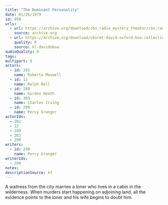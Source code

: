 ```yaml
---
title: "The Dominant Personality"
date: 01/26/1979
id: 950
urls: 
  - url: https://archive.org/download/cbs_radio_mystery_theater/cbs_radio_mystery_theater-0901-0950.zip/cbs_radio_mystery_theater-0901-0950%2Fcbsrmt_0950_the_dominant_personality.mp3
    source: archive-org
  - url: https://archive.org/download/cbsrmt-david-oxford-boa-collection/CBSRMT-790126-0950-The-Dominant-Personality-(128-48)_WBBM-JE-{BoA}.mp3
    quality: 0
    source: kl-davidoboa
audioQuality: 0
tags: 
multipart: 0
actors:  
  - id: 202
    name: Roberta Maxwell  
  - id: 12
    name: Ralph Bell  
  - id: 289
    name: Gordon Heath  
  - id: 303
    name: Charles Irving  
  - id: 290
    name: Percy Granger
actorIds:  
  - 202  
  - 12  
  - 289  
  - 303  
  - 290
writers:  
  - id: 290
    name: Percy Granger
writerIds:  
  - 290
notes: 
descriptionSource: kf
---
```

A waitress from the city marries a loner who lives in a cabin in the wilderness. When murders start happening on adjoining land, all the evidence points to the loner and his wife begins to doubt him.